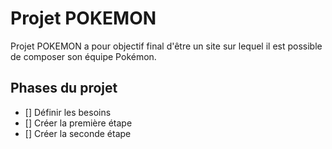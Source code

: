 # Projet POKEMON

Projet POKEMON a pour objectif final d'être un site sur lequel il est possible de composer son équipe Pokémon.

## Phases du projet

- [] Définir les besoins
- [] Créer la première étape
- [] Créer la seconde étape

